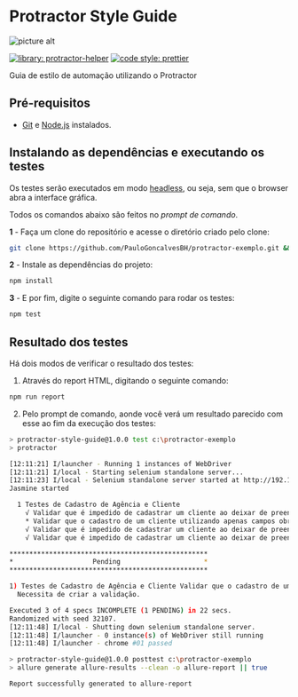 # Protractor Style Guide

![picture alt](https://raw.githubusercontent.com/PauloGoncalvesBH/protractor-exemplo/a4417ae184a0d87587fbc0209634ef19affec7f4/images/protractor-pequeno.png)

[![library: protractor-helper](https://img.shields.io/badge/library-protractor--helper-blue.svg)](https://www.npmjs.com/package/protractor-helper)
[![code style: prettier](https://img.shields.io/badge/code_style-prettier-ff69b4.svg)](https://www.npmjs.com/package/prettier)

 Guia de estilo de automação utilizando o Protractor

## Pré-requisitos

- [Git](https://git-scm.com/download/) e [Node.js](https://nodejs.org/en/download/) instalados.

## Instalando as dependências e executando os testes

 Os testes serão executados em modo [headless](https://developers.google.com/web/updates/2017/04/headless-chrome), ou seja, sem que o browser abra a interface gráfica.

 Todos os comandos abaixo são feitos no _prompt de comando_.

**1** - Faça um clone do repositório e acesse o diretório criado pelo clone:

```sh
git clone https://github.com/PauloGoncalvesBH/protractor-exemplo.git && cd protractor-exemplo
```

**2** - Instale as dependências do projeto:

```sh
npm install
```

**3** - E por fim, digite o seguinte comando para rodar os testes:

```sh
npm test
```

## Resultado dos testes

Há dois modos de verificar o resultado dos testes:

1. Através do report HTML, digitando o seguinte comando:

```sh
npm run report
```

2. Pelo prompt de comando, aonde você verá um resultado parecido com esse ao fim da execução dos testes:

```sh
> protractor-style-guide@1.0.0 test c:\protractor-exemplo
> protractor

[12:11:21] I/launcher - Running 1 instances of WebDriver
[12:11:21] I/local - Starting selenium standalone server...
[12:11:23] I/local - Selenium standalone server started at http://192.168.0.3:53861/wd/hub
Jasmine started

  1 Testes de Cadastro de Agência e Cliente
    √ Validar que é impedido de cadastrar um cliente ao deixar de preencher o campo obrigatório 'Nome Fantasia' (13 secs)
    * Validar que o cadastro de um cliente utilizando apenas campos obrigatórios é realizado com sucesso
    √ Validar que é impedido de cadastrar um cliente ao deixar de preencher todos os campos obrigatório (4 secs)
    √ Validar que é impedido de cadastrar um cliente ao deixar de preencher o campo obrigatório 'Razão Social' (4 secs)

**************************************************
*                    Pending                     *
**************************************************

1) Testes de Cadastro de Agência e Cliente Validar que o cadastro de um cliente utilizando apenas campos obrigatórios é realizado com sucesso
  Necessita de criar a validação.

Executed 3 of 4 specs INCOMPLETE (1 PENDING) in 22 secs.
Randomized with seed 32107.
[12:11:48] I/local - Shutting down selenium standalone server.
[12:11:48] I/launcher - 0 instance(s) of WebDriver still running
[12:11:48] I/launcher - chrome #01 passed

> protractor-style-guide@1.0.0 posttest c:\protractor-exemplo
> allure generate allure-results --clean -o allure-report || true

Report successfully generated to allure-report
```
